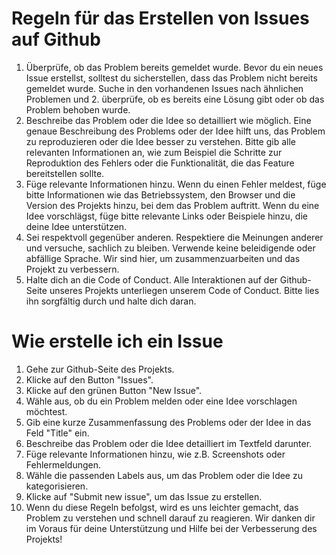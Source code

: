 # Regeln für das Erstellen von Issues auf Github

1. Überprüfe, ob das Problem bereits gemeldet wurde. Bevor du ein neues Issue erstellst, solltest du sicherstellen, dass das Problem nicht bereits gemeldet wurde. Suche in den vorhandenen Issues nach ähnlichen Problemen und 2. überprüfe, ob es bereits eine Lösung gibt oder ob das Problem behoben wurde.
3. Beschreibe das Problem oder die Idee so detailliert wie möglich. Eine genaue Beschreibung des Problems oder der Idee hilft uns, das Problem zu reproduzieren oder die Idee besser zu verstehen. Bitte gib alle relevanten Informationen an, wie zum Beispiel die Schritte zur Reproduktion des Fehlers oder die Funktionalität, die das Feature bereitstellen sollte.
4. Füge relevante Informationen hinzu. Wenn du einen Fehler meldest, füge bitte Informationen wie das Betriebssystem, den Browser und die Version des Projekts hinzu, bei dem das Problem auftritt. Wenn du eine Idee vorschlägst, füge bitte relevante Links oder Beispiele hinzu, die deine Idee unterstützen.
5. Sei respektvoll gegenüber anderen. Respektiere die Meinungen anderer und versuche, sachlich zu bleiben. Verwende keine beleidigende oder abfällige Sprache. Wir sind hier, um zusammenzuarbeiten und das Projekt zu verbessern.
6. Halte dich an die Code of Conduct. Alle Interaktionen auf der Github-Seite unseres Projekts unterliegen unserem Code of Conduct. Bitte lies ihn sorgfältig durch und halte dich daran.

# Wie erstelle ich ein Issue
1. Gehe zur Github-Seite des Projekts.
2. Klicke auf den Button "Issues".
3. Klicke auf den grünen Button "New Issue".
4. Wähle aus, ob du ein Problem melden oder eine Idee vorschlagen möchtest.
5. Gib eine kurze Zusammenfassung des Problems oder der Idee in das Feld "Title" ein.
6. Beschreibe das Problem oder die Idee detailliert im Textfeld darunter.
7. Füge relevante Informationen hinzu, wie z.B. Screenshots oder Fehlermeldungen.
8. Wähle die passenden Labels aus, um das Problem oder die Idee zu kategorisieren.
9. Klicke auf "Submit new issue", um das Issue zu erstellen.
10. Wenn du diese Regeln befolgst, wird es uns leichter gemacht, das Problem zu verstehen und schnell darauf zu reagieren. Wir danken dir im Voraus für deine Unterstützung und Hilfe bei der Verbesserung des Projekts!

